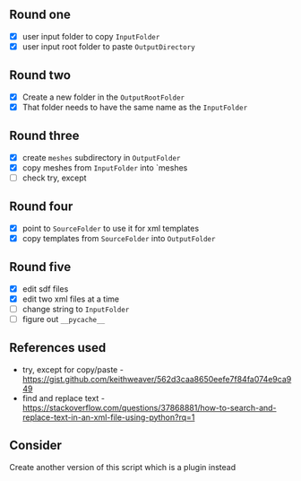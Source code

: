 ## Round one
- [x] user input folder to copy `InputFolder`
- [x] user input root folder to paste `OutputDirectory`

## Round two
- [x] Create a new folder in the `OutputRootFolder`
- [x] That folder needs to have the same name as the `InputFolder`

## Round three
- [x] create `meshes` subdirectory in `OutputFolder`
- [x] copy meshes from `InputFolder` into `meshes
- [ ] check try, except

## Round four
- [x] point to `SourceFolder` to use it for xml templates
- [x] copy templates from `SourceFolder` into `OutputFolder`

## Round five
- [x] edit sdf files
- [x] edit two xml files at a time
- [ ] change string to `InputFolder`
- [ ] figure out `__pycache__`

## References used
- try, except for copy/paste - https://gist.github.com/keithweaver/562d3caa8650eefe7f84fa074e9ca949
- find and replace text - https://stackoverflow.com/questions/37868881/how-to-search-and-replace-text-in-an-xml-file-using-python?rq=1

## Consider
Create another version of this script which is a plugin instead